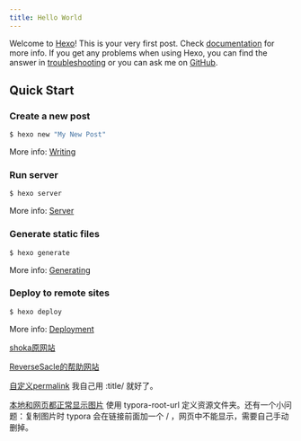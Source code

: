 ```yaml
---
title: Hello World
---
```

Welcome to [Hexo](https://hexo.io/)! This is your very first post. Check [documentation](https://hexo.io/docs/) for more info. If you get any problems when using Hexo, you can find the answer in [troubleshooting](https://hexo.io/docs/troubleshooting.html) or you can ask me on [GitHub](https://github.com/hexojs/hexo/issues).

## Quick Start

### Create a new post

``` bash
$ hexo new "My New Post"
```

More info: [Writing](https://hexo.io/docs/writing.html)

### Run server

``` bash
$ hexo server
```

More info: [Server](https://hexo.io/docs/server.html)

### Generate static files

``` bash
$ hexo generate
```

More info: [Generating](https://hexo.io/docs/generating.html)

### Deploy to remote sites

``` bash
$ hexo deploy
```

More info: [Deployment](https://hexo.io/docs/one-command-deployment.html)

<!-- 
theme shoka: 
https://shoka.lostyu.me/

https://shoka.lostyu.me/computer-science/note/theme-shoka-doc/
https://shoka.lostyu.me/computer-science/note/theme-shoka-doc/dependents/
https://shoka.lostyu.me/computer-science/note/theme-shoka-doc/config/
https://shoka.lostyu.me/computer-science/note/theme-shoka-doc/display/
https://shoka.lostyu.me/computer-science/note/theme-shoka-doc/special/

other: 
https://yushuaigee.gitee.io/2020/12/31/%E4%BB%8E%E9%9B%B6%E5%BC%80%E5%A7%8B%E5%85%8D%E8%B4%B9%E6%90%AD%E5%BB%BA%E8%87%AA%E5%B7%B1%E7%9A%84%E5%8D%9A%E5%AE%A2(%E4%B8%80)%E2%80%94%E2%80%94%E6%9C%AC%E5%9C%B0%E6%90%AD%E5%BB%BAhexo%E6%A1%86%E6%9E%B6/

 -->

[shoka原网站](https://shoka.lostyu.me/)

[ReverseSacle的帮助网站](https://www.reversesacle.com/) 

[自定义permalink](https://donnadie.top/hexo-optimization-permalink/) 我自己用 :title/ 就好了。

[本地和网页都正常显示图片](http://www.itomtan.com/2017/09/29/the-problem-when-use-post-asset-folder/) 使用 typora-root-url 定义资源文件夹。还有一个小问题：复制图片时 typora 会在链接前面加一个 / ，网页中不能显示，需要自己手动删掉。

